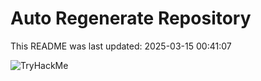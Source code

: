 # Auto Regenerate Repository

This README was last updated: 2025-03-15 00:41:07

 ![TryHackMe](https://tryhackme.com/badge/533634)
